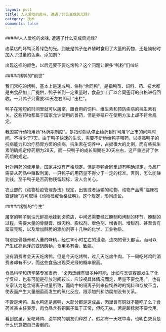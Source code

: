 ```yaml
---
layout: post
title: 人人爱吃的卤味, 遭遇了什么变成荧光绿?
category: 技术
comments: false
---
```

   
#####人人爱吃的卤味, 遭遇了什么变成荧光绿?

卤菜店的烤鸭泛着绿色的光。到底是鸭子在养殖时食用了大量的药物，还是腌制时加入了过量的色素、添加剂？

出现这样的颜色，以后还要不要吃烤鸭？这个问题让很多“鸭粉”们纠结

#####烤鸭的“前世”

我们常吃的烤鸭，基本上是速成鸭，俗称“合同鸭”。是指鸭苗、饲料、药、技术都是由食品加工厂提供，鸭子长到一定重量时，食品加工厂以合同签订的价格进行回收。一只鸭子只需要30天左右即可 “出栏”。

鸭子在短短的时间里就可以屠宰，跟食用的饲料、维生素和预防疾病的抗生素有关。这些药物都属于国家允许使用的兽药，但是养殖户在使用方法上却不符合规定。

我国实行动物用药“休药期制度”。是指动物从停止给药到许可屠宰上市的间隔时间。不得少于7天。由于鸭子快速的生长，需要不断地给鸭子喂药，以提高鸭子的抗病能力和治疗肠胃方面的疾病，抗生素在饲养中，占据很大的比例，而有些抗生素明确规定停药期为28天，而一只鸭子的成长周期在30天左右，这严重违背了休药期的规定。

针对用药的使用量，国家并没有严格规定。但是养鸭合同里却有明确规定，食品厂需要从药品中赚取利润，一只鸭子的用药量不得少于一定的标准。否则，怎么能赚到钱，至于鸭子是否药物残留超标，没人会关心。

农业部的《动物检疫管理办法》规定，出售或者运输的动物、动物产品需“临床检查健康”方可取得《动物检疫合格证明》。这个规定，形同虚设。

#####烤鸭的“今生”

屠宰的鸭子到油光鲜亮地挂到卤菜店，中间还需要经过腌制和烤制的环节。腌制的过程，需要大量的骨髓膏、嫩肉粉、膨松剂、增色剂、增香剂、增甜剂、甚至含有罂粟壳粉，以及增加酥脆的添加剂等十几种的化学、工业物质。

特别是骨髓膏和大量的味精，经过10小时左右的浸泡，连肉的骨头都香。而可以产生红亮色泽的亚硝酸钠，食用多有毒、致癌。

没有消费者会天天吃烤鸭，但是今天吃烤鸭，过几天吃卤牛肉，下一周吃烤鸡的消费者却有不少，而这些食品出现荧光绿的概率很高。

食品科学和药学某专家表示，“卤肉泛绿有很多种可能，比如与烹调容器发生了化学反应，也有可能是存放时间较长，应该视具体情况而定，尽量不要食用。”。也有专家认为是含铜离子过量所致，而肉中的铜离子则来自饲养时的饲料和存放不当，使表面产生大量细菌而发生的氧化反应，跟添加剂和防腐剂没有关系。

不管是烤鸭、盐水鸭还是酱鸭，大部分都是速成品，肉里含有铜就不能吃了么？食药监某主任表示，肉食品含有铜离子属于正常，但吃无妨。若是超标就不要食用。

看到这里，爱吃烤鸭、卤牛肉的朋友们释然了。假如有一天吃中毒，也明白究竟是什么玩意把自己毒倒的。





